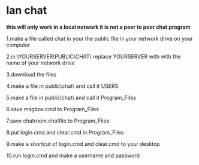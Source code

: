 lan chat
===========
**this will only work in a local network it is not a peer to peer chat program**

1.make a file called chat in your the public file in your network drive on your computer

2.in \\YOURSERVER\PUBLIC\CHAT\ replace YOURSERVER with with the name of your network drive

3.download the files 

4.make a file in  public\chat\ and call it USERS

5.make a file in public\chat\ and call it  Program_Files

6.save msgbox.cmd to Program_Files

7.save chatroom.chatfile to Program_Files

8.put login.cmd and clear.cmd in Program_Files

9.make a shortcut of login.cmd and clear.cmd to your desktop

10.run login.cmd and make a username and password
